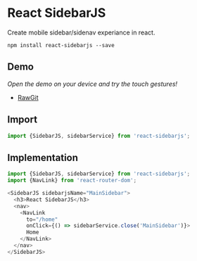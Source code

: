 # React SidebarJS
Create mobile sidebar/sidenav experiance in react.

```ssh
npm install react-sidebarjs --save
```

## Demo
*Open the demo on your device and try the touch gestures!*

* [RawGit](https://raw.githubusercontent.com/SidebarJS/react-sidebarjs/master/demo/build/index.html)

## Import
```js
import {SidebarJS, sidebarService} from 'react-sidebarjs';
```

## Implementation

```js
import {SidebarJS, sidebarService} from 'react-sidebarjs';
import {NavLink} from 'react-router-dom';

<SidebarJS sidebarjsName="MainSidebar">
  <h3>React SidebarJS</h3>
  <nav>
    <NavLink
      to="/home"
      onClick={() => sidebarService.close('MainSidebar')}>
      Home 
    </NavLink>
  </nav>
</SidebarJS>
```